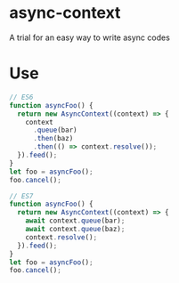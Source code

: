 # async-context
A trial for an easy way to write async codes

# Use
```typescript
// ES6
function asyncFoo() {
  return new AsyncContext((context) => {
    context
      .queue(bar)
      .then(baz)
      .then(() => context.resolve());
  }).feed();
}
let foo = asyncFoo();
foo.cancel();

// ES7
function asyncFoo() {
  return new AsyncContext((context) => {
    await context.queue(bar);
    await context.queue(baz);
    context.resolve();
  }).feed();
}
let foo = asyncFoo();
foo.cancel();
```
